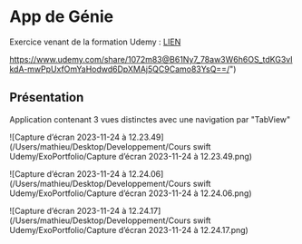 # **App de Génie**

Exercice venant de la formation Udemy : [LIEN]("https://www.udemy.com/share/1072m83@B61Ny7_78aw3W6h6OS_tdKG3vIkdA-mwPpUxfOmYaHodwd6DpXMAj5QC9Camo83YsQ==/")

https://www.udemy.com/share/1072m83@B61Ny7_78aw3W6h6OS_tdKG3vIkdA-mwPpUxfOmYaHodwd6DpXMAj5QC9Camo83YsQ==/")

## Présentation

Application contenant 3 vues distinctes avec une navigation par "TabView"

![Capture d’écran 2023-11-24 à 12.23.49](/Users/mathieu/Desktop/Developpement/Cours swift Udemy/ExoPortfolio/Capture d’écran 2023-11-24 à 12.23.49.png)

![Capture d’écran 2023-11-24 à 12.24.06](/Users/mathieu/Desktop/Developpement/Cours swift Udemy/ExoPortfolio/Capture d’écran 2023-11-24 à 12.24.06.png)

![Capture d’écran 2023-11-24 à 12.24.17](/Users/mathieu/Desktop/Developpement/Cours swift Udemy/ExoPortfolio/Capture d’écran 2023-11-24 à 12.24.17.png)



